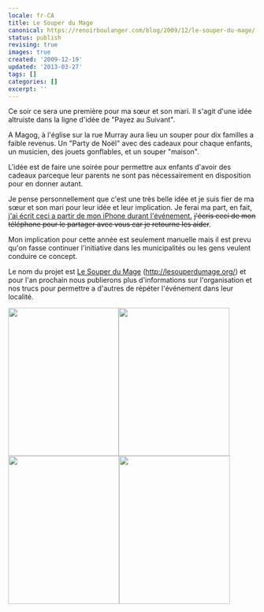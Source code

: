 ```yaml
---
locale: fr-CA
title: Le Souper du Mage
canonical: https://renoirboulanger.com/blog/2009/12/le-souper-du-mage/
status: publish
revising: true
images: true
created: '2009-12-19'
updated: '2013-03-27'
tags: []
categories: []
excerpt: ''
---
```


Ce soir ce sera une première pour ma sœur et son mari. Il s'agit d'une idée altruiste dans la ligne d'idée de "Payez au Suivant".

A Magog, à l'église sur la rue Murray aura lieu un souper pour dix familles a faible revenus. Un "Party de Noël" avec des cadeaux pour chaque enfants, un musicien, des jouets gonflables, et un souper "maison".

L'idée est de faire une soirée pour permettre aux enfants d'avoir des cadeaux parceque leur parents ne sont pas nécessairement en disposition pour en donner autant.

Je pense personnellement que c'est une très belle idée et je suis fier de ma sœur et son mari pour leur idée et leur implication. Je ferai ma part, en fait, <ins>j'ai écrit ceci a partir de mon iPhone durant l'événement.</ins> <del>j'écris ceci de mon téléphone pour le partager avec vous car je retourne les aider</del>.

Mon implication pour cette année est seulement manuelle mais il est prevu qu'on fasse continuer l'initiative dans les municipalités ou les gens veulent conduire ce concept.

Le nom du projet est <a href="http://lesouperdumage.org/">Le Souper du Mage</a> (<a href="http://lesouperdumage.org/">http://lesouperdumage.org/</a>) et pour l'an prochain nous publierons plus d'informations sur l'organisation et nos trucs pour permettre a d'autres de répéter l'événement dans leur localité.

<p><a href="http://renoirboulanger.com/wp-content/uploads/2009/12/p_683_512_AA19603D-55E3-41BB-90C0-51DDED6CD9C5.jpeg"  rel="lightbox[1486a]"><img src="http://renoirboulanger.com/wp-content/uploads/2009/12/p_683_512_AA19603D-55E3-41BB-90C0-51DDED6CD9C5.jpeg" alt="" width="224" height="300" class="alignnone size-full wp-image-364" style="border:none" /></a><a href="http://renoirboulanger.com/wp-content/uploads/2009/12/p_2048_1536_97640991-646A-4FAF-9F2D-897AEB3BD0BD.jpeg"  rel="lightbox[1486a]"><img src="http://renoirboulanger.com/wp-content/uploads/2009/12/p_2048_1536_97640991-646A-4FAF-9F2D-897AEB3BD0BD.jpeg" alt="" width="225" height="300" class="alignnone size-full wp-image-364"style="border:none" /></a><a href="http://renoirboulanger.com/wp-content/uploads/2009/12/p_2048_1536_7B1A001D-2A9C-4BA5-B54C-7B2B9691C695.jpeg"  rel="lightbox[1486a]"><img src="http://renoirboulanger.com/wp-content/uploads/2009/12/p_2048_1536_7B1A001D-2A9C-4BA5-B54C-7B2B9691C695.jpeg" alt="" width="225" height="300" class="alignnone size-full wp-image-364" style="border:none" /></a><a href="http://renoirboulanger.com/wp-content/uploads/2009/12/p_2048_1536_25C7A7BC-E838-4495-9B28-7914CA1085F6.jpeg"   rel="lightbox[1486a]"><img src="http://renoirboulanger.com/wp-content/uploads/2009/12/p_2048_1536_25C7A7BC-E838-4495-9B28-7914CA1085F6.jpeg" alt="" width="225" height="300" class="alignnone size-full wp-image-364" style="border:none" /></a></p>